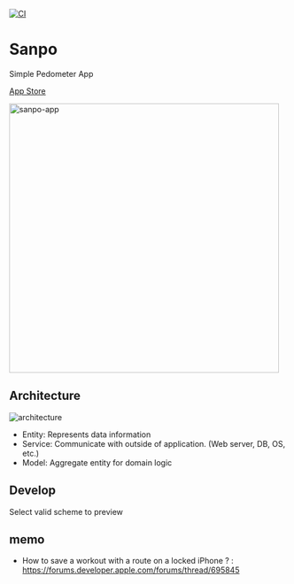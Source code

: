 [![CI](https://github.com/yyokii/Sanpo/actions/workflows/CI.yml/badge.svg)](https://github.com/yyokii/Sanpo/actions/workflows/CI.yml)

# Sanpo

Simple Pedometer App

[App Store](https://apps.apple.com/us/app/id6443870583)

<img width="487" alt="sanpo-app" src="https://user-images.githubusercontent.com/20992687/202908755-fcc2d78c-639e-4185-b6c3-5745ae33885f.png">

## Architecture

![architecture](https://user-images.githubusercontent.com/20992687/202908815-20632ad2-7878-4e22-8cdb-279797ff9103.png)

* Entity: Represents data information
* Service: Communicate with outside of application. (Web server, DB, OS, etc.)
* Model: Aggregate entity for domain logic

## Develop

Select valid scheme to preview

## memo

* How to save a workout with a route on a locked iPhone ?
: https://forums.developer.apple.com/forums/thread/695845
